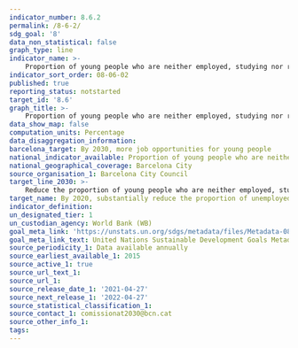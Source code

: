 ```yaml
---
indicator_number: 8.6.2
permalink: /8-6-2/
sdg_goal: '8'
data_non_statistical: false
graph_type: line
indicator_name: >-
    Proportion of young people who are neither employed, studying nor receiving training
indicator_sort_order: 08-06-02
published: true
reporting_status: notstarted
target_id: '8.6'
graph_title: >-
    Proportion of young people who are neither employed, studying nor receiving training
data_show_map: false
computation_units: Percentage
data_disaggregation_information: 
barcelona_target: By 2030, more job opportunities for young people
national_indicator_available: Proportion of young people who are neither employed, studying nor receiving training
national_geographical_coverage: Barcelona City
source_organisation_1: Barcelona City Council
target_line_2030: >-
    Reduce the proportion of young people who are neither employed, studying nor receiving training
target_name: By 2020, substantially reduce the proportion of unemployed young people who are not studying or receiving training
indicator_definition:
un_designated_tier: 1
un_custodian_agency: World Bank (WB)
goal_meta_link: 'https://unstats.un.org/sdgs/metadata/files/Metadata-08-06-01.pdf'
goal_meta_link_text: United Nations Sustainable Development Goals Metadata (pdf 894kB)
source_periodicity_1: Data available annually
source_earliest_available_1: 2015
source_active_1: true
source_url_text_1: 
source_url_1: 
source_release_date_1: '2021-04-27'
source_next_release_1: '2022-04-27'
source_statistical_classification_1: 
source_contact_1: comissionat2030@bcn.cat
source_other_info_1:
tags:
---
```

